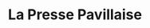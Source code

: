 ---
title: "La Presse Pavillaise"
url: /pavilly/la-presse-pavillaise/
shop: marchand de journaux
---